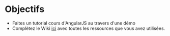 Objectifs
=========

- Faites un tutorial cours d'AngularJS au travers d'une démo
- Complètez le Wiki  [ici](https://github.com/ISTICUniversityOfRennes1/TAACours6WebEngineering/wiki/_pages) avec toutes les ressources que vous avez utilisées. 

